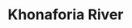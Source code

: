 ---
title: "Khonaforia River"
title_bn: "খনাফরিয়া নদী"
description: "It emerges from Joykhali river at Tala upazila of Shatkhira district and ends by meeting with Joykhali river at Kazilhula."
---
